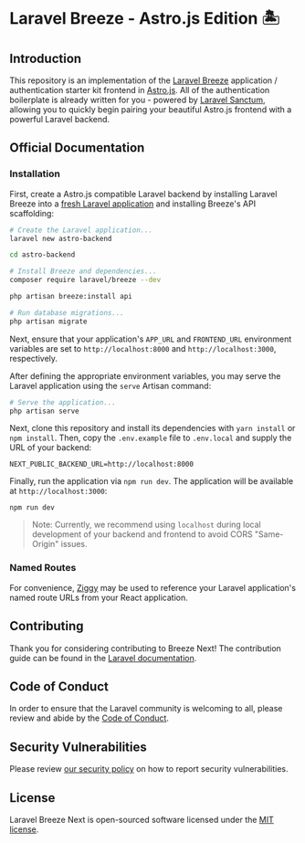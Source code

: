 # Laravel Breeze - Astro.js Edition 🏝️

## Introduction

This repository is an implementation of the [Laravel Breeze](https://laravel.com/docs/starter-kits) application / authentication starter kit frontend in [Astro.js](https://astro.build). All of the authentication boilerplate is already written for you - powered by [Laravel Sanctum](https://laravel.com/docs/sanctum), allowing you to quickly begin pairing your beautiful Astro.js frontend with a powerful Laravel backend.

## Official Documentation

### Installation

First, create a Astro.js compatible Laravel backend by installing Laravel Breeze into a [fresh Laravel application](https://laravel.com/docs/installation) and installing Breeze's API scaffolding:

```bash
# Create the Laravel application...
laravel new astro-backend

cd astro-backend

# Install Breeze and dependencies...
composer require laravel/breeze --dev

php artisan breeze:install api

# Run database migrations...
php artisan migrate
```

Next, ensure that your application's `APP_URL` and `FRONTEND_URL` environment variables are set to `http://localhost:8000` and `http://localhost:3000`, respectively.

After defining the appropriate environment variables, you may serve the Laravel application using the `serve` Artisan command:

```bash
# Serve the application...
php artisan serve
```

Next, clone this repository and install its dependencies with `yarn install` or `npm install`. Then, copy the `.env.example` file to `.env.local` and supply the URL of your backend:

```
NEXT_PUBLIC_BACKEND_URL=http://localhost:8000
```

Finally, run the application via `npm run dev`. The application will be available at `http://localhost:3000`:

```
npm run dev
```

> Note: Currently, we recommend using `localhost` during local development of your backend and frontend to avoid CORS "Same-Origin" issues.

### Named Routes

For convenience, [Ziggy](https://github.com/tighten/ziggy#spas-or-separate-repos) may be used to reference your Laravel application's named route URLs from your React application.

## Contributing

Thank you for considering contributing to Breeze Next! The contribution guide can be found in the [Laravel documentation](https://laravel.com/docs/contributions).

## Code of Conduct

In order to ensure that the Laravel community is welcoming to all, please review and abide by the [Code of Conduct](https://laravel.com/docs/contributions#code-of-conduct).

## Security Vulnerabilities

Please review [our security policy](https://github.com/laravel/breeze-next/security/policy) on how to report security vulnerabilities.

## License

Laravel Breeze Next is open-sourced software licensed under the [MIT license](LICENSE.md).